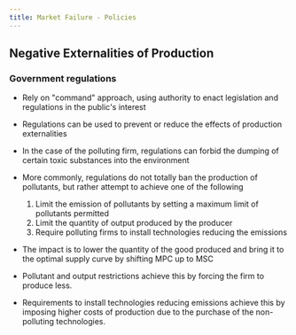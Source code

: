 ```yaml
---
title: Market Failure - Policies
---
```


## Negative Externalities of Production
### Government regulations
- Rely on "command" approach, using authority to enact legislation and regulations in the public's interest
- Regulations can be used to prevent or reduce the effects of production externalities
- In the case of the polluting firm, regulations can forbid the dumping of certain toxic substances into the environment
- More commonly, regulations do not totally ban the production of pollutants, but rather attempt to achieve one of the following
	1. Limit the emission of pollutants by setting a maximum limit of pollutants permitted
	2. Limit the quantity of output produced by the producer
	3. Require polluting firms to install technologies reducing the emissions
- The impact is to lower the quantity of the good produced and bring it to the optimal supply curve by shifting MPC up to MSC
- Pollutant and output restrictions achieve this by forcing the firm to produce less.
    
- Requirements to install technologies reducing emissions achieve this by imposing higher costs of production due to the purchase of the non-polluting technologies.